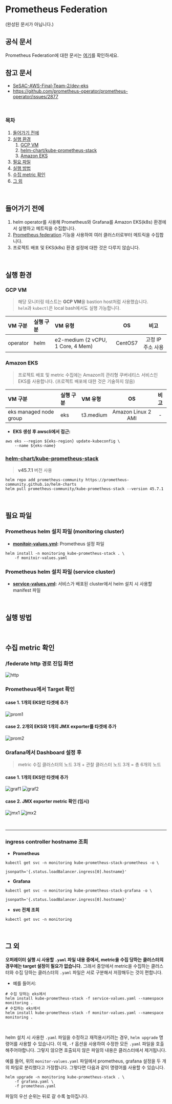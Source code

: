 <!-- 
https://grafana.com/grafana/dashboards/17900-1-kubernetes-all-in-one-cluster-monitoring-kr-v1-26-0/
    1. monitor-eks: 
        - monitor-values.yaml

    helm install kube-prometheus-stack -f service-values.yaml --namespace monitoring .

    2. service-eks:
        - service-values.yaml
        - alert-manager.yaml
        - prometheus-rules.yaml
    
    helm install -n monitoring kube-prometheus-stack . \
    -f prometheus-rules.yaml \
    -f alert-manager.yaml \
    -f service-values.yaml

-->

# Prometheus Federation
(완성된 문서가 아닙니다.)

## 공식 문서
Prometheus Federation에 대한 문서는 [여기](https://prometheus.io/docs/prometheus/latest/federation/)를 확인하세요.<br>

## 참고 문서
- [SeSAC-AWS-Final-Team-2/dev-eks](https://github.com/SeSAC-AWS-Final-Team-2/dev-eks/blob/main/third-party/monitoring.md)
- https://github.com/prometheus-operator/prometheus-operator/issues/2877

<br>

### 목차
1. [들어가기 전에](#들어가기-전에)
2. [실행 환경](#실행-환경)
    1. [GCP VM](#gcp-vm)
    2. [helm-chart/kube-prometheus-stack](#helm-chartkube-prometheus-stack)
    3. [Amazon EKS](#amazon-eks)
3. [필요 파일](#필요-파일)
4. [실행 방법](#실행-방법)
5. [수집 metric 확인](#수집-metric-확인)
6. [그 외](#그-외)

<br>

## 들어가기 전에
1. helm operator를 사용해 Prometheus와 Grafana를 Amazon EKS(k8s) 환경에서 실행하고 메트릭을 수집합니다.
2. [Prometheus federation](https://prometheus.io/docs/prometheus/latest/federation/) 기능을 사용하여 여러 클러스터로부터 메트릭을 수집합니다.
3. 프로젝트 배포 및 EKS(k8s) 환경 설정에 대한 것은 다루지 않습니다.

<br>

## 실행 환경
### GCP VM
> 해당 모니터링 테스트는 **GCP VM**을 bastion host처럼 사용했습니다.<br>
> `helm`과 `kubectl`은 local bash에서도 실행 가능합니다.

|VM 구분|실행 구분|VM 유형|OS|비고|
|:--|:--|:--|:--:|:--:|
|operator|helm|e2-medium (2 vCPU, 1 Core, 4 Mem)|CentOS7|고정 IP 주소 사용|


### Amazon EKS
> 프로젝트 배포 및 metric 수집에는 Amazon의 관리형 쿠버네티스 서비스인 EKS를 사용합니다. (프로젝트 배포에 대한 것은 기술하지 않음) <br>

|VM 구분|실행 구분|VM 유형|OS|비고|
|:--|:--|:--|:--:|:--:|
|eks managed node group|eks|t3.medium|Amazon Linux 2 AMI|-|

- **EKS 생성 후 awscli에서 접근:**
```shell
aws eks --region ${eks-region} update-kubeconfig \
    --name ${eks-name}
```

### [helm-chart/kube-prometheus-stack](https://github.com/prometheus-community/helm-charts/tree/main/charts/kube-prometheus-stack)
> **v45.7.1** 버전 사용

```shell
helm repo add prometheus-community https://prometheus-community.github.io/helm-charts
helm pull prometheus-community/kube-prometheus-stack --version 45.7.1
```

<br>

## 필요 파일
### Prometheus helm 설치 파일 (monitoring cluster)
- **[monitoir-values.yml](/prometheus-federation/monitor-values.yaml):** Prometheus 설정 파일
```shell
helm install -n monitoring kube-prometheus-stack . \
    -f monitoir-values.yaml
```

### Prometheus helm 설치 파일 (service cluster)
- **[service-values.yml](/prometheus-federation/service-values.yaml):** 서비스가 배포된 cluster에서 helm 설치 시 사용할 manifest 파일

<br>

## 실행 방법


<br>

## 수집 metric 확인
### /federate http 경로 진입 화면

![http](/prometheus-federation/img/http-federate.png)

### Prometheus에서 Target 확인

#### case 1. 1개의 EKS만 타겟에 추가
![prom1](/prometheus-federation/img/prom-federate1.png)

#### case 2. 2개의 EKS와 1개의 JMX exporter를 타겟에 추가
![prom2](/prometheus-federation/img/prom-federate2.png)

### Grafana에서 Dashboard 설정 후
> metric 수집 클러스터의 노드 3개 + 관찰 클러스터 노드 3개 = 총 6개의 노드

#### case 1. 1개의 EKS만 타겟에 추가
![graf1](/prometheus-federation/img/graf-federate1.png)
![graf2](/prometheus-federation/img/graf-federate2.png)

#### case 2. JMX exporter metric 확인 (임시)

![jmx1](/prometheus-federation/img/jmx-example1.png)
![jmx2](/prometheus-federation/img/jmx-example2.png)

<br>

---

### ingress controller hostname 조회
- **Prometheus**
```shell
kubectl get svc -n monitoring kube-prometheus-stack-prometheus -o \
                   jsonpath='{.status.loadBalancer.ingress[0].hostname}'
```
- **Grafana**
```shell
kubectl get svc -n monitoring kube-prometheus-stack-grafana -o \
                   jsonpath='{.status.loadBalancer.ingress[0].hostname}'
```
- **svc 전체 조회**
```shell
kubectl get svc -n monitoring
```


<br>

## 그 외
**오퍼레이터 실행 시 사용할 `.yaml` 파일 내용 중에서, metric을 수집 당하는 클러스터의 경우에는 target 설정이 필요가 없습니다.** 그래서 중앙에서 metric을 수집하는 클러스터와 수집 당하는 클러스터의 `.yaml` 파일은 서로 구분해서 저장해두는 것이 편합니다.

- 예를 들어서:
```shell
# 수집 당하는 eks에서
helm install kube-prometheus-stack -f service-values.yaml --namespace monitoring .
# 수집하는 eks에서
helm install kube-prometheus-stack -f monitor-values.yaml --namespace monitoring .
```

<br>

helm 설치 시 사용한 `.yaml` 파일을 수정하고 재적용시키려는 경우, `helm upgrade` 명령어를 사용할 수 있습니다. 이 때, `-f` 옵션을 사용하여 수정한 모든 `.yaml` 파일을 호출해주어야합니다. 그렇지 않으면 호출되지 않은 파일의 내용은 클러스터에서 제거됩니다. <br>

예를 들어, 위의 `monitor-values.yaml` 파일에서 prometheus, grafana 설정을 두 개의 파일로 분리했다고 가정합니다. 그렇다면 다음과 같이 명령어를 사용할 수 있습니다.

```shell
helm upgrade -n monitoring kube-prometheus-stack . \
    -f grafana.yaml \
    -f prometheus.yaml
```

파일의 우선 순위는 뒤로 갈 수록 높아집니다.